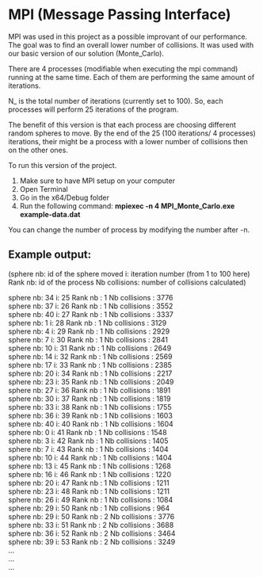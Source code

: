 # MPI (Message Passing Interface)

MPI was used in this project as a possible improvant of our performance. The goal was to find an overall lower number of collisions. It was used with our basic version of our solution (Monte_Carlo).  

There are 4 processes (modifiable when executing the mpi command) running at the same time. Each of them are performing the same amount of iterations. 

N_ is the total number of iterations (currently set to 100). So, each processes will perform 25 iterations of the program.

The benefit of this version is that each process are choosing different random spheres to move. By the end of the 25 (100 iterations/ 4 processes) iterations, their might be a process with a lower number of collisions then on the other ones.

To run this version of the project. 


1. Make sure to have MPI setup on your computer
2. Open Terminal
3. Go in the x64/Debug folder
4. Run the following command: **mpiexec -n 4 MPI_Monte_Carlo.exe example-data.dat**

You can change the number of process by modifying the number after -n. 


## Example output:
(sphere nb: id of the sphere moved   i: iteration number (from 1 to 100 here)    Rank nb: id of the process    Nb collisions: number of collisions calculated)<br />

sphere nb: 34   i: 25    Rank nb : 1     Nb collisions : 3776<br />
sphere nb: 37   i: 26    Rank nb : 1     Nb collisions : 3552<br />
sphere nb: 40   i: 27    Rank nb : 1     Nb collisions : 3337<br />
sphere nb: 1    i: 28    Rank nb : 1     Nb collisions : 3129<br />
sphere nb: 4    i: 29    Rank nb : 1     Nb collisions : 2929<br />
sphere nb: 7    i: 30    Rank nb : 1     Nb collisions : 2841<br />
sphere nb: 10   i: 31    Rank nb : 1     Nb collisions : 2649<br />
sphere nb: 14   i: 32    Rank nb : 1     Nb collisions : 2569<br />
sphere nb: 17   i: 33    Rank nb : 1     Nb collisions : 2385<br />
sphere nb: 20   i: 34    Rank nb : 1     Nb collisions : 2217<br />
sphere nb: 23   i: 35    Rank nb : 1     Nb collisions : 2049<br />
sphere nb: 27   i: 36    Rank nb : 1     Nb collisions : 1891<br />
sphere nb: 30   i: 37    Rank nb : 1     Nb collisions : 1819<br />
sphere nb: 33   i: 38    Rank nb : 1     Nb collisions : 1755<br />
sphere nb: 36   i: 39    Rank nb : 1     Nb collisions : 1603<br />
sphere nb: 40   i: 40    Rank nb : 1     Nb collisions : 1604<br />
sphere nb: 0    i: 41    Rank nb : 1     Nb collisions : 1548<br />
sphere nb: 3    i: 42    Rank nb : 1     Nb collisions : 1405<br />
sphere nb: 7    i: 43    Rank nb : 1     Nb collisions : 1404<br />
sphere nb: 10   i: 44    Rank nb : 1     Nb collisions : 1404<br />
sphere nb: 13   i: 45    Rank nb : 1     Nb collisions : 1268<br />
sphere nb: 16   i: 46    Rank nb : 1     Nb collisions : 1220<br />
sphere nb: 20   i: 47    Rank nb : 1     Nb collisions : 1211<br />
sphere nb: 23   i: 48    Rank nb : 1     Nb collisions : 1211<br />
sphere nb: 26   i: 49    Rank nb : 1     Nb collisions : 1084<br />
sphere nb: 29   i: 50    Rank nb : 1     Nb collisions : 964<br />
sphere nb: 29   i: 50    Rank nb : 2     Nb collisions : 3776<br />
sphere nb: 33   i: 51    Rank nb : 2     Nb collisions : 3688<br />
sphere nb: 36   i: 52    Rank nb : 2     Nb collisions : 3464<br />
sphere nb: 39   i: 53    Rank nb : 2     Nb collisions : 3249<br />
...<br />
...<br />
...<br />
